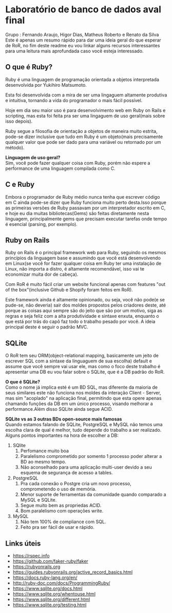 # Laboratório de banco de dados aval final

Grupo : Fernando Araujo, Higor Dias, Matheus Roberto e Renato da Silva
Este é apenas um resumo rápido para dar uma ideia geral do que esperar de RoR, no fim deste readme eu vou linkar alguns recursos interessantes para uma leitura mais aprofundada caso você esteja interessado.

## O que é Ruby?

Ruby é uma linguagem de programação orientada a objetos interpretada desenvolvida por Yukihiro Matsumoto.

Esta foi desenvolvida com a mira de ser uma lingaguem altamente produtiva e intuitiva, tornando a vida do programador o mais fácil possível.

Hoje em dia seu maior uso é para desenvolvimento web em Ruby on Rails e scripting, mas esta foi feita pra ser uma lingaguem de uso geral(mais sobre isso depois).

Ruby segue a filosofia de orientação a objetos de maneira muito estrita, pode-se dizer inclusive que tudo em Ruby é um objeto(mais precisamente qualquer valor que pode ser dado para uma variável ou retornado por um método).

**Linguagem de uso geral? <br/>**
Sim, você pode fazer qualquer coisa com Ruby, porém não espere a performance de uma linguagem compilada como C.

## C e Ruby

Embora o programador de Ruby médio nunca tenha que escrever código em C ainda pode-se dizer que Ruby funciona muito perto desta.Isso porque as primeiras versões de Ruby passavam por um interpretador escrito em C, e hoje eu dia muitas bibliotecas(Gems) são feitas diretamente nesta linguagem, principalmente gems que precisam executar tarefas onde tempo é esencial (parsing, por exemplo).

## Ruby on Rails

Ruby on Rails é o principal framework web para Ruby, seguindo os mesmos princípios da linguagem base e assumindo que você está desenvolvendo em Linux(se você for fazer qualquer coisa em Ruby ter uma instalação de Linux, não importa a distro, é altamente recomendável, isso vai te economizar muita dor de cabeça).

Com RoR é muito fácil criar um website funcional apenas com features "out of the box"(inclusive Github e Shopify foram feitos em RoR).

Este framework ainda é altamente opinionado, ou seja, você não pode(e se pude-se, não deveria) sair dos moldes propostos pelos criadores deste, até porque as coisas aqui sempre são do jeito que são por um motivo, siga as regras e seja feliz com a alta produtividade e sintaxe enxuta, enquanto o que está por trás do capô faz todo o trabalho pesado por você.
A ideia principal deste é seguir o padrão MVC.

## SQLite

O RoR tem seu ORM(object-relational mapping, basicamente um jeito de escrever SQL com a sintaxe da linguaguem de sua escolha) default e assume que você sempre vai usar ele, mas como o foco deste trabalho é apresentar uma DB eu vou falar sobre o SQLite, que é a DB padrão do RoR.

**O que é SQLite? <br/>**
Como o nome já implica esté é um BD SQL, mas diferente da maioria de seus similares este não funciona nos moldes da interação Client - Server, mas sim "acoplado" na aplicação final, permitindo que esta opere apenas chamando funções da DB em um único processo, visando melhorar a performance.Além disso SQLite ainda segue ACID.

**SQLite vs as 3 outras BDs open-source mais famosas <br/>**
Quando estamos falando de SQLite, PostgreSQL e MySQL não temos uma escolha clara de qual é melhor, tudo depende do trabalho a ser realizado.
Alguns pontos importantes na hora de escolher a DB:
1. SQlite
    1. Perfomance muito boa
    2. Paralelismo comprometido por somento 1 processo poder alterar a BD ao mesmo tempo.
    3. Não aconselhado para uma aplicação multi-user devido a seu esquema de segurança de acesso a tables.
2. PostgreSQL
    1. Pra cada conexão o Postgre cria um novo processo, comprometendo o uso de memória.
    2. Menor suporte de ferramentas da comunidade quando comparado a MySQL e SQLite.
    3. Segue muito bem as propriedas ACID.
    4. Bom paralelismo com operações write.
3. MySQL
    1. Não tem 100% de compliance com SQL.
    2. Feito pra ser fácil de usar e rápido.

## Links úteis

* https://rspec.info
* https://github.com/faker-ruby/faker
* https://rubyonrails.org
* https://guides.rubyonrails.org/active_record_basics.html
* https://docs.ruby-lang.org/en/
* http://ruby-doc.com/docs/ProgrammingRuby/
* https://www.sqlite.org/docs.html
* https://www.sqlite.org/whentouse.html
* https://www.sqlite.org/different.html
* https://www.sqlite.org/testing.html